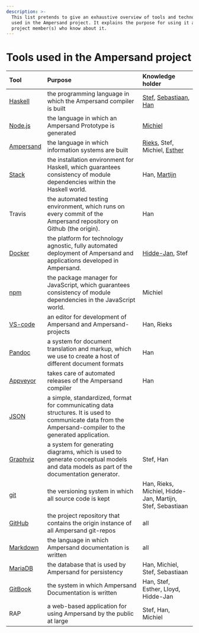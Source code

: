 ```yaml
---
description: >-
  This list pretends to give an exhaustive overview of tools and technologies
  used in the Ampersand project. It explains the purpose for using it and the
  project member(s) who know about it.
---
```


# Tools used in the Ampersand project

| Tool | Purpose | Knowledge holder |
| :--- | :--- | :--- |
| [Haskell](https://www.haskell.org/) | the programming language in which the Ampersand compiler is built | [Stef](https://github.com/stefjoosten), [Sebastiaan](https://github.com/sjcjoosten), [Han](https://github.com/hanjoosten) |
| [Node.js](https://nodejs.org/) | the language in which an Ampersand Prototype is generated | [Michiel](https://github.com/Michiel-s) |
| [Ampersand](https://github.com/AmpersandTarski/Ampersand/) | the language in which information systems are built | [Rieks](https://github.com/RieksJ), Stef, Michiel, [Esther](https://github.com/EstherHageraats) |
| [Stack](https://www.haskellstack.org/) | the installation environment for Haskell, which guarantees consistency of module dependencies within the Haskell world. | Han, [Martijn](https://github.com/Oblosys) |
| Travis | the automated testing environment, which runs on every commit of the Ampersand repository on Github \(the origin\). | Han |
| [Docker](https://hub.docker.com/u/ampersandtarski/) | the platform for technology agnostic, fully automated deployment of Ampersand and applications developed in Ampersand. | [Hidde-Jan](https://github.com/hidde-jan), Stef |
| [npm](https://www.npmjs.com/) | the package manager for JavaScript, which guarantees consistency of module dependencies in the JavaScript world. | Michiel |
| [VS-code](https://code.visualstudio.com/) | an editor for development of Ampersand and Ampersand-projects | Han, Rieks |
| [Pandoc](https://pandoc.org/) | a system for document translation and markup, which we use to create a host of different document formats | Han |
| [Appveyor](https://ci.appveyor.com/project/hanjoosten/ampersand) | takes care of automated releases of the Ampersand compiler | Han |
| [JSON](https://www.json.org/) | a simple, standardized, format for communicating data structures. It is used to communicate data from the Ampersand-compiler to the generated application. |  |
| [Graphviz](https://www.graphviz.org/) | a system for generating diagrams, which is used to generate conceptual models and data models as part of the documentation generator. | Stef, Han |
| [git](https://git-scm.com/community) | the versioning system in which all source code is kept | Han, Rieks, Michiel, Hidde-Jan, Martijn, Stef, Sebastiaan |
| [GitHub](https://github.com/AmpersandTarski/) | the project repository that contains the origin instance of all Ampersand git-repos | all |
| [Markdown](https://www.markdownguide.org/) | the language in which Ampersand documentation is written | all |
| [MariaDB](https://mariadb.org/) | the database that is used by Ampersand for persistency | Han, Michiel, Stef, Sebastiaan |
| [GitBook](https://www.gitbook.com/@ampersandtarski) | the system in which Ampersand Documentation is written | Han, Stef, Esther, Lloyd, Hidde-Jan |
| RAP | a web-based application for using Ampersand by the public at large | Stef, Han, Michiel |



